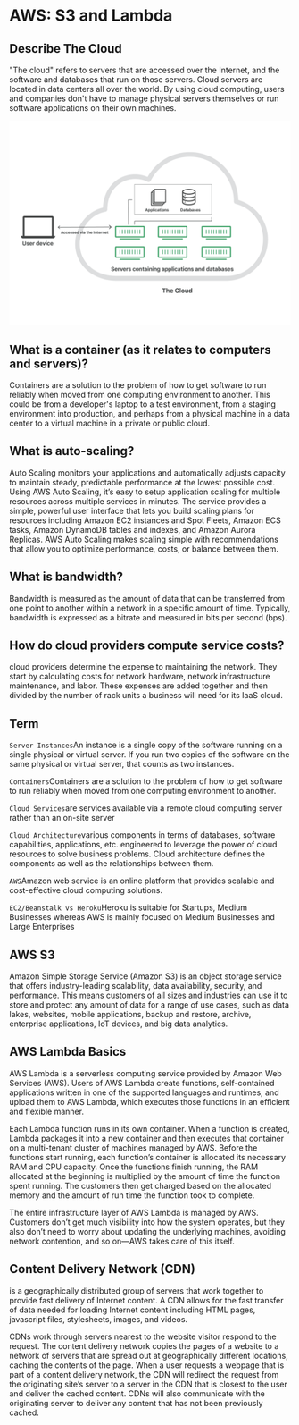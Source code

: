 # AWS: S3 and Lambda

## Describe The Cloud

"The cloud" refers to servers that are accessed over the Internet, and the software and databases that run on those servers. Cloud servers are located in data centers all over the world. By using cloud computing, users and companies don't have to manage physical servers themselves or run software applications on their own machines.

![cloud](img-class-17/cloud.png)

## What is a container (as it relates to computers and servers)?

Containers are a solution to the problem of how to get software to run reliably when moved from one computing environment to another. This could be from a developer's laptop to a test environment, from a staging environment into production, and perhaps from a physical machine in a data center to a virtual machine in a private or public cloud.

## What is auto-scaling?

Auto Scaling monitors your applications and automatically adjusts capacity to maintain steady, predictable performance at the lowest possible cost. Using AWS Auto Scaling, it’s easy to setup application scaling for multiple resources across multiple services in minutes. The service provides a simple, powerful user interface that lets you build scaling plans for resources including Amazon EC2 instances and Spot Fleets, Amazon ECS tasks, Amazon DynamoDB tables and indexes, and Amazon Aurora Replicas. AWS Auto Scaling makes scaling simple with recommendations that allow you to optimize performance, costs, or balance between them.

## What is bandwidth?

Bandwidth is measured as the amount of data that can be transferred from one point to another within a network in a specific amount of time. Typically, bandwidth is expressed as a bitrate and measured in bits per second (bps).

## How do cloud providers compute service costs?

cloud providers determine the expense to maintaining the network. They start by calculating costs for network hardware, network infrastructure maintenance, and labor. These expenses are added together and then divided by the number of rack units a business will need for its IaaS cloud.

## Term

`Server Instances`An instance is a single copy of the software running on a single physical or virtual server. If you run two copies of the software on the same physical or virtual server, that counts as two instances.

`Containers`Containers are a solution to the problem of how to get software to run reliably when moved from one computing environment to another.

`Cloud Services`are services available via a remote cloud computing server rather than an on-site server

`Cloud Architecture`various components in terms of databases, software capabilities, applications, etc. engineered to leverage the power of cloud resources to solve business problems. Cloud architecture defines the components as well as the relationships between them.

`AWS`Amazon web service is an online platform that provides scalable and cost-effective cloud computing solutions.

`EC2/Beanstalk vs Heroku`Heroku is suitable for Startups, Medium Businesses whereas AWS is mainly focused on Medium Businesses and Large Enterprises

## AWS S3

Amazon Simple Storage Service (Amazon S3) is an object storage service that offers industry-leading scalability, data availability, security, and performance. This means customers of all sizes and industries can use it to store and protect any amount of data for a range of use cases, such as data lakes, websites, mobile applications, backup and restore, archive, enterprise applications, IoT devices, and big data analytics. 

## AWS Lambda Basics

AWS Lambda is a serverless computing service provided by Amazon Web Services (AWS). Users of AWS Lambda create functions, self-contained applications written in one of the supported languages and runtimes, and upload them to AWS Lambda, which executes those functions in an efficient and flexible manner.

Each Lambda function runs in its own container. When a function is created, Lambda packages it into a new container and then executes that container on a multi-tenant cluster of machines managed by AWS. Before the functions start running, each function’s container is allocated its necessary RAM and CPU capacity. Once the functions finish running, the RAM allocated at the beginning is multiplied by the amount of time the function spent running. The customers then get charged based on the allocated memory and the amount of run time the function took to complete.

The entire infrastructure layer of AWS Lambda is managed by AWS. Customers don’t get much visibility into how the system operates, but they also don’t need to worry about updating the underlying machines, avoiding network contention, and so on—AWS takes care of this itself.

## Content Delivery Network (CDN)

is a geographically distributed group of servers that work together to provide fast delivery of Internet content. A CDN allows for the fast transfer of data needed for loading Internet content including HTML pages, javascript files, stylesheets, images, and videos.

CDNs work through servers nearest to the website visitor respond to the request. The content delivery network copies the pages of a website to a network of servers that are spread out at geographically different locations, caching the contents of the page. When a user requests a webpage that is part of a content delivery network, the CDN will redirect the request from the originating site’s server to a server in the CDN that is closest to the user and deliver the cached content. CDNs will also communicate with the originating server to deliver any content that has not been previously cached. 